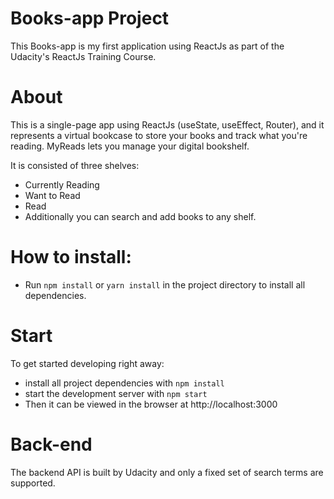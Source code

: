 # Books-app Project

This Books-app is my first application using ReactJs as part of the Udacity's ReactJs Training Course.

# About

This is a single-page app using ReactJs (useState, useEffect, Router), and it represents a virtual bookcase to store your books and track what you're reading. MyReads lets you manage your digital bookshelf.

It is consisted of three shelves:

- Currently Reading
- Want to Read
- Read
- Additionally you can search and add books to any shelf.

# How to install:

- Run `npm install` or `yarn install` in the project directory to install all dependencies.

# Start

To get started developing right away:

- install all project dependencies with `npm install`
- start the development server with `npm start`
- Then it can be viewed in the browser at http://localhost:3000

# Back-end

The backend API is built by Udacity and only a fixed set of search terms are supported.
